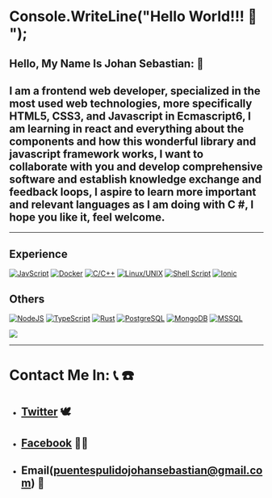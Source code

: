 # **Console.WriteLine("Hello World!!! :wave: ");**

## **Hello, My Name Is Johan Sebastian:** :monocle_face:  
## I am a frontend web developer, specialized in the most used web technologies, more specifically HTML5, CSS3, and Javascript in Ecmascript6, I am learning in react and everything about the components and how this wonderful library and javascript framework works, I want to collaborate with you and develop comprehensive software and establish knowledge exchange and feedback loops, I aspire to learn more important and relevant languages as I am doing with C #, I hope you like it, feel welcome.
***

## **Experience**
[![JavScript](https://img.shields.io/badge/JavaScript-✓-brightgreen.svg?style=flat&logo=JavaScript&labelColor=black)](https://developer.mozilla.org/es/docs/Web/JavaScript)
[![Docker](https://img.shields.io/badge/Docker-✓-brightgreen.svg?style=flat&logo=docker&labelColor=black)](https://docker.com)
[![C/C++](https://img.shields.io/badge/C/C++-✓-brightgreen.svg?style=flat&logo=C&labelColor=black)](https://www.programiz.com/c-programming)
[![Linux/UNIX](https://img.shields.io/badge/Gnu/Linux-✓-brightgreen.svg?style=flat&logo=linux&labelColor=black)](https://linuxfoundation.org/)
[![Shell Script](https://img.shields.io/badge/ShellScript-✓-brightgreen.svg?style=flat&logo=shell&labelColor=black)](https://www.shellscript.sh/)
[![Ionic](https://img.shields.io/badge/Ionic-✓-brightgreen.svg?style=flat&logo=ionic&labelColor=black)](https://ionicframework.com/)

## **Others**
[![NodeJS](https://img.shields.io/badge/NodeJS-✓-brightgreen.svg?style=flat&logo=Node.js&labelColor=black)](https://nodejs.org)
[![TypeScript](https://img.shields.io/badge/TypeScript-✓-brightgreen.svg?style=flat&logo=TypeScript&labelColor=black)](https://www.typescriptlang.org/)
[![Rust](https://img.shields.io/badge/Rust-✓-brightgreen.svg?style=flat&logo=Rust&labelColor=black)](https://www.rust-lang.org/)
[![PostgreSQL](https://img.shields.io/badge/PosgreSQL-✓-brightgreen.svg?style=flat&logo=PostgreSQL&labelColor=black)](https://www.postgresql.org/)
[![MongoDB](https://img.shields.io/badge/MongoDB-✓-brightgreen.svg?style=flat&logo=MongoDB&labelColor=black)](https://mongodb.com)
[![MSSQL](https://img.shields.io/badge/MsSQL-✓-brightgreen.svg?style=flat&logo=MicrosoftSQLServer&labelColor=black)](https://www.microsoft.com/es-es/sql-server/sql-server-downloads)

![](https://github-readme-stats.vercel.app/api?username=SebastianPuentesPulido&include_all_commits=true&count_private=true&show_icons=true&line_height=20&title_color=#81ecec&icon_color=#81ecec&text_color=a29bfe&bg_color=#a29bfe,130F40%22)
***

# **Contact Me In:** :telephone_receiver:  :telephone:
- ## **[Twitter](https://twitter.com/puentes_pulido)** :dove:
- ## **[Facebook](https://www.facebook.com/sebastian.puentespulido/)** :man_technologist:
- ## **Email(puentespulidojohansebastian@gmail.com)** :vibration_mode:
